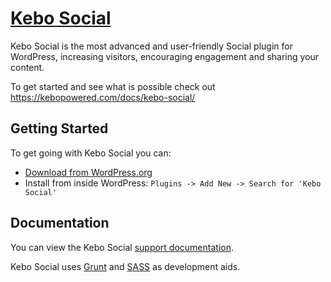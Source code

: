 # [Kebo Social](https://kebopowered.com/plugins/kebo-social/)

Kebo Social is the most advanced and user-friendly Social plugin for WordPress, increasing visitors, encouraging engagement and sharing your content.

To get started and see what is possible check out <https://kebopowered.com/docs/kebo-social/>

## Getting Started

To get going with Kebo Social you can:

  * [Download from WordPress.org](http://downloads.wordpress.org/plugin/kebo-social.zip)
  * Install from inside WordPress: `Plugins -> Add New -> Search for 'Kebo Social'`

## Documentation

You can view the Kebo Social [support documentation](http://downloads.wordpress.org/plugin/kebo-social.zip).

Kebo Social uses [Grunt](http://gruntjs.com/) and [SASS](http://sass-lang.com/) as development aids.